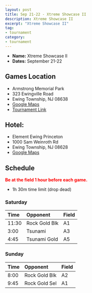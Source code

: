 ```yaml
---
layout: post
title: Sep 21-22 - Xtreme Showcase II
description: Xtreme Showcase II
excerpt: "Xtreme Showcase II"
tag:
- tournament
category:
- tournament
---
```

* **Name:** Xtreme Showcase II
* **Dates:** September 21-22

## Games Location
* Armstrong Memorial Park
* 323 Ewingville Road
* Ewing Township, NJ 08638
* [Google Maps](https://goo.gl/maps/AkPZRV2ebRaFrCvVA)
* [Tournament Link](https://www.xtremedimensionsinc.com/xtreme-fall-events.cfm)

## Hotel:
* Element Ewing Princeton 
* 1000 Sam Weinroth Rd
* Ewing Township, NJ 08628
* [Google Maps](https://goo.gl/maps/hvZxi2MQCcJMPQbU6)
  
## Schedule
**<span style="color:red">Be at the field 1 hour before each game.</span>**
* 1h 30m time limit (drop dead)

### Saturday

| Time     | Opponent       | Field |
|:---      |:---            |:---   |
| 11:30    | Rock Gold Blk  |A1     |
| 3:00     | Tsunami        |A3     |
| 4:45     | Tsunami Gold   |A5     |

### Sunday

| Time | Opponent | Field |
|:---      |:---   |:---  |
| 8:00      | Rock Gold Blk   |A2   |
| 9:45      | Rock Gold Sel   |A1   |
